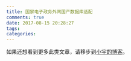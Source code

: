 ```yaml
---
title: 国家电子政务外网国产数据库适配
comments: true
date: 2017-08-15 20:28:27
tags:
categories:
---
```




如果还想看到更多此类文章，请移步到[小宇的博客](http://shenyu.wiki)。
